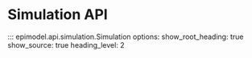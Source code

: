# Simulation API

::: epimodel.api.simulation.Simulation
    options:
      show_root_heading: true
      show_source: true
      heading_level: 2
